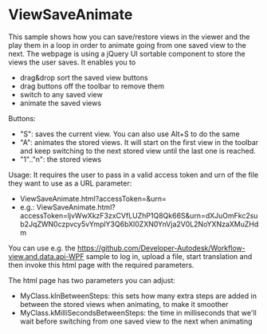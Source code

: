 ViewSaveAnimate
===============

This sample shows how you can save/restore views in the viewer and the play them in a loop in order to animate going from one saved view to the next. The webpage is using a jQuery UI sortable component to store the views the user saves.
It enables you to 
- drag&drop sort the saved view buttons
- drag buttons off the toolbar to remove them
- switch to any saved view
- animate the saved views

Buttons:
- "S": saves the current view. You can also use Alt+S to do the same
- "A": animates the stored views. It will start on the first view in the toolbar and keep switching to the next stored view until the last one is reached.
- "1".."n": the stored views
 
Usage:
It requires the user to pass in a valid access token and urn of the file they want to use as a URL parameter:
- ViewSaveAnimate.html?accessToken=<access token>&urn=<urn of the file to view>
- e.g.: ViewSaveAnimate.html?accessToken=ljvWwXkzF3zxCVfLUZhP1Q8Qk66S&urn=dXJuOmFkc2sub2JqZWN0czpvcy5vYmplY3Q6bXl0ZXN0YnVja2V0L2NoYXNzaXMuZHdm

You can use e.g. the https://github.com/Developer-Autodesk/Workflow-view.and.data.api-WPF sample to log in, upload a file, start translation and then invoke this html page with the required parameters. 

The html page has two parameters you can adjust:
- MyClass.kInBetweenSteps: this sets how many extra steps are added in between the stored views when animating, to make it smoother
- MyClass.kMilliSecondsBetweenSteps: the time in milliseconds that we'll wait before switching from one saved view to the next when animating
